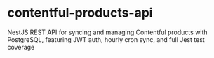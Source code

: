 # contentful-products-api
NestJS REST API for syncing and managing Contentful products with PostgreSQL, featuring JWT auth, hourly cron sync, and full Jest test coverage
